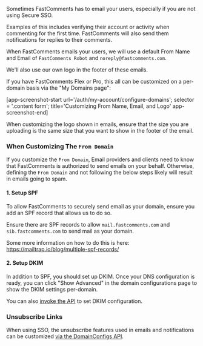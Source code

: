Sometimes FastComments has to email your users, especially if you are not using Secure SSO.

Examples of this includes verifying their account or activity when commenting for the first time. FastComments
will also send them notifications for replies to their comments.

When FastComments emails your users, we will use a default From Name and Email of `FastComments Robot` and `noreply@fastcomments.com`.

We'll also use our own logo in the footer of these emails.

If you have FastComments Flex or Pro, this all can be customized on a per-domain basis via the "My Domains page":

[app-screenshot-start url='/auth/my-account/configure-domains'; selector = '.content form'; title='Customizing From Name, Email, and Logo' app-screenshot-end]

When customizing the logo shown in emails, ensure that the size you are uploading is the same size that you want to show in the footer of the email.

### When Customizing The `From Domain`

If you customize the `From Domain`, Email providers and clients need to know that FastComments is authorized to send emails on your behalf. Otherwise,
defining the `From Domain` and not following the below steps likely will result in emails going to spam.

#### 1. Setup SPF

To allow FastComments to securely send email as your domain, ensure you add an SPF record that allows us to do so.

Ensure there are SPF records to allow `mail.fastcomments.com` and `sib.fastcomments.com` to send mail as your domain.

Some more information on how to do this is here: https://mailtrap.io/blog/multiple-spf-records/

#### 2. Setup DKIM

In addition to SPF, you should set up DKIM. Once your DNS configuration is ready, you can click "Show Advanced" in the domain configurations page
to show the DKIM settings per-domain.

You can also [invoke the API](/guide-api.html#domain-config-structure) to set DKIM configuration.

### Unsubscribe Links

When using SSO, the unsubscribe features used in emails and notifications can be customized [via the DomainConfigs API](/guide-api.html#domain-config-structure).
